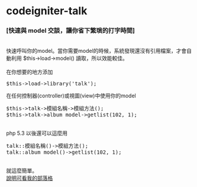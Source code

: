 codeigniter-talk
================
<h3>[快速與 model 交談，讓你省下繁瑣的打字時間]</h3>
<br>
快速呼叫你的model。當你需要model的時候，系統發現還沒有引用檔案，才會自動利用 $this->load->model() 讀取，所以效能較佳。<br>
<br>
在你想要的地方添加
<pre>
$this->load->library('talk');
</pre>
</pre>
在任何控制器(controller)或視圖(view)中使用你的model<br>
<pre>
$this->talk->模組名稱->模組方法();
$this->talk->album_model->getlist(102, 1);
</pre>
<br>
php 5.3 以後還可以這麼用<br>

<pre>
talk::模組名稱()->模組方法();
talk::album_model()->getlist(102, 1);
</pre>
<br>
就這麼簡單。<br>
<a href="http://jsnwork.kiiuo.com/archives/1642/php-codeigniter-%E5%BF%AB%E9%80%9F%E8%87%AA%E5%8B%95%E8%BC%89%E5%85%A5%E4%BD%A0%E7%9A%84model%E6%96%B9%E6%B3%95">說明可看我的部落格</a>
